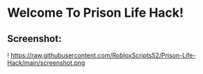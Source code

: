 # Welcome To Prison Life Hack!
## Screenshot:
! https://raw.githubusercontent.com/RobloxScripts52/Prison-Life-Hack/main/screenshot.png
